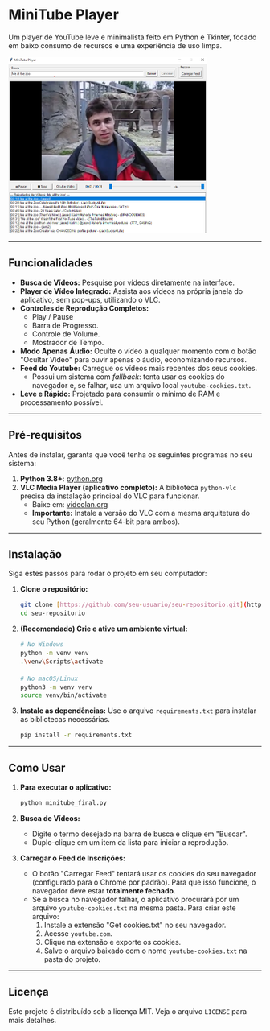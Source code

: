 # MiniTube Player

Um player de YouTube leve e minimalista feito em Python e Tkinter, focado em baixo consumo de recursos e uma experiência de uso limpa.

<img src="videoexample.png" alt="Screenshot do Aplicativo" style="zoom:50%;" />

---

## Funcionalidades

* **Busca de Vídeos:** Pesquise por vídeos diretamente na interface.
* **Player de Vídeo Integrado:** Assista aos vídeos na própria janela do aplicativo, sem pop-ups, utilizando o VLC.
* **Controles de Reprodução Completos:**
    * Play / Pause
    * Barra de Progresso.
    * Controle de Volume.
    * Mostrador de Tempo.
* **Modo Apenas Áudio:** Oculte o vídeo a qualquer momento com o botão "Ocultar Vídeo" para ouvir apenas o áudio, economizando recursos.
* **Feed do Youtube:** Carregue os vídeos mais recentes dos seus cookies.
    * Possui um sistema com *fallback*: tenta usar os cookies do navegador e, se falhar, usa um arquivo local `youtube-cookies.txt`.
* **Leve e Rápido:** Projetado para consumir o mínimo de RAM e processamento possível.

---

## Pré-requisitos

Antes de instalar, garanta que você tenha os seguintes programas no seu sistema:

1.  **Python 3.8+**: [python.org](https://www.python.org/)
2.  **VLC Media Player (aplicativo completo):** A biblioteca `python-vlc` precisa da instalação principal do VLC para funcionar.
    * Baixe em: [videolan.org](https://www.videolan.org/vlc/)
    * **Importante:** Instale a versão do VLC com a mesma arquitetura do seu Python (geralmente 64-bit para ambos).

---

## Instalação

Siga estes passos para rodar o projeto em seu computador:

1.  **Clone o repositório:**
    ```bash
    git clone [https://github.com/seu-usuario/seu-repositorio.git](https://github.com/seu-usuario/seu-repositorio.git)
    cd seu-repositorio
    ```

2.  **(Recomendado) Crie e ative um ambiente virtual:**
    ```bash
    # No Windows
    python -m venv venv
    .\venv\Scripts\activate
    
    # No macOS/Linux
    python3 -m venv venv
    source venv/bin/activate
    ```

3.  **Instale as dependências:**
    Use o arquivo `requirements.txt` para instalar as bibliotecas necessárias.
    ```bash
    pip install -r requirements.txt
    ```

---

## Como Usar

1.  **Para executar o aplicativo:**
    ```bash
    python minitube_final.py
    ```

2.  **Busca de Vídeos:**
    * Digite o termo desejado na barra de busca e clique em "Buscar".
    * Duplo-clique em um item da lista para iniciar a reprodução.

3.  **Carregar o Feed de Inscrições:**
    * O botão "Carregar Feed" tentará usar os cookies do seu navegador (configurado para o Chrome por padrão). Para que isso funcione, o navegador deve estar **totalmente fechado**.
    * Se a busca no navegador falhar, o aplicativo procurará por um arquivo `youtube-cookies.txt` na mesma pasta. Para criar este arquivo:
        1.  Instale a extensão "Get cookies.txt" no seu navegador.
        2.  Acesse `youtube.com`.
        3.  Clique na extensão e exporte os cookies.
        4.  Salve o arquivo baixado com o nome `youtube-cookies.txt` na pasta do projeto.

---

## Licença

Este projeto é distribuído sob a licença MIT. Veja o arquivo `LICENSE` para mais detalhes.
